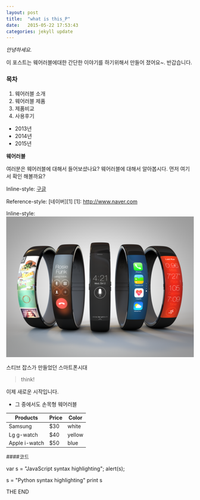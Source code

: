 ```yaml
---
layout: post
title:  "what is this_P"
date:   2015-05-22 17:53:43
categories: jekyll update
---
```

*안녕하세요.*

이 포스트는 웨어러블에대한 간단한 이야기를 하기위해서 만들어 졌어요~.
반갑습니다. 

### 목차

1. 웨어러블 소개 
2. 웨어러블 제품
3. 제품비교
4. 사용후기
- 2013년
- 2014년
- 2015년
  
**웨어러블**


여러분은 웨어러블에 대해서 들어보셨나요?
웨어러블에 대해서 알아봅시다.
먼저 여기서 확인 해볼까요?

Inline-style:
[구글](https://www.google.co.kr)

Reference-style:
[네이버][1]
[1]: http://www.naver.com

Inline-style:
![alt text](http://github.com/tjgmltmd/tjgmltmd.github.com/blob/master/iwatch_hires.png)

스티브 잡스가 만들었던 스마트폰시대

>think!

이제 새로운 시작입니다.


- 그 중에서도 손목형 웨어러블

Products | Price | Color
 ------- | ----- | ----
Samsung | $30 | white
Lg g-watch | $40 | yellow
Apple i-watch | $50 | blue

####코드


var s = "JavaScript syntax highlighting";
alert(s);


s = "Python syntax highlighting"
print s

THE END
